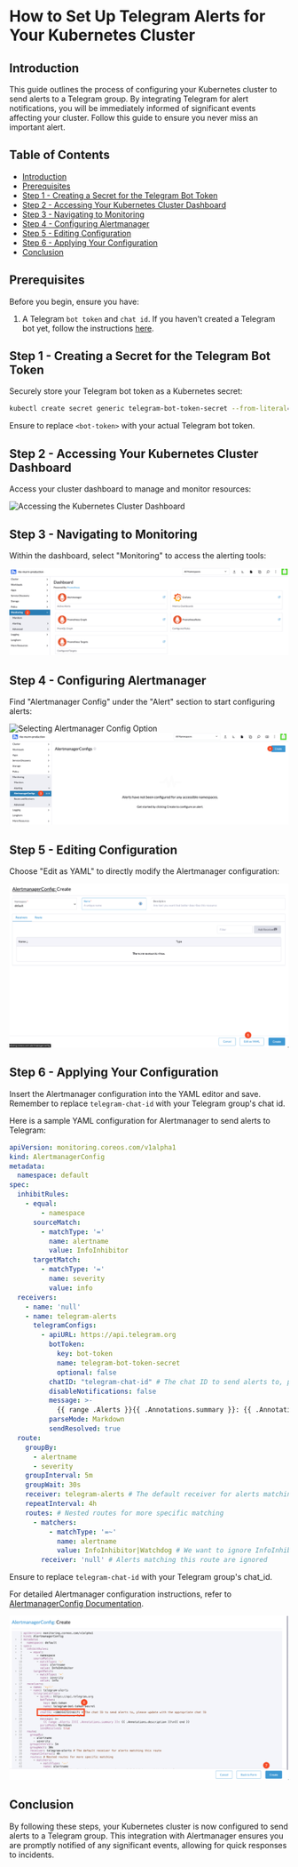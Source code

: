 # How to Set Up Telegram Alerts for Your Kubernetes Cluster

## Introduction

This guide outlines the process of configuring your Kubernetes cluster to send alerts to a Telegram group. By integrating Telegram for alert notifications, you will be immediately informed of significant events affecting your cluster. Follow this guide to ensure you never miss an important alert.

## Table of Contents

- [Introduction](#introduction)
- [Prerequisites](#prerequisites)
- [Step 1 - Creating a Secret for the Telegram Bot Token](#step-1---creating-a-secret-for-the-telegram-bot-token)
- [Step 2 - Accessing Your Kubernetes Cluster Dashboard](#step-2---accessing-your-kubernetes-cluster-dashboard)
- [Step 3 - Navigating to Monitoring](#step-3---navigating-to-monitoring)
- [Step 4 - Configuring Alertmanager](#step-4---configuring-alertmanager)
- [Step 5 - Editing Configuration](#step-5---editing-configuration)
- [Step 6 - Applying Your Configuration](#step-6---applying-your-configuration)
- [Conclusion](#conclusion)

## Prerequisites

Before you begin, ensure you have:

1. A Telegram `bot token` and `chat id`. If you haven't created a Telegram bot yet, follow the instructions [here](./create-a-telegram-bot.md).

## Step 1 - Creating a Secret for the Telegram Bot Token

Securely store your Telegram bot token as a Kubernetes secret:

```bash
kubectl create secret generic telegram-bot-token-secret --from-literal=bot-token=<bot-token> --namespace=default
```

Ensure to replace `<bot-token>` with your actual Telegram bot token.

## Step 2 - Accessing Your Kubernetes Cluster Dashboard

Access your cluster dashboard to manage and monitor resources:

![Accessing the Kubernetes Cluster Dashboard](./assets/images/cluster-dashboard-access.png)

## Step 3 - Navigating to Monitoring

Within the dashboard, select "Monitoring" to access the alerting tools:

![Navigating to Monitoring Section](./assets/images/monitoring-navigation.png)

## Step 4 - Configuring Alertmanager

Find "Alertmanager Config" under the "Alert" section to start configuring alerts:

![Selecting Alertmanager Config Option](./assets/images/alertmanager-config-selection.png)
![Creating a New Alertmanager Config](./assets/images/create-alertmanager-config.png)

## Step 5 - Editing Configuration

Choose "Edit as YAML" to directly modify the Alertmanager configuration:

![Editing Alertmanager Configuration as YAML](./assets/images/edit-config-yaml.png)

## Step 6 - Applying Your Configuration

Insert the Alertmanager configuration into the YAML editor and save. Remember to replace `telegram-chat-id` with your Telegram group's chat id.

Here is a sample YAML configuration for Alertmanager to send alerts to Telegram:

```yaml
apiVersion: monitoring.coreos.com/v1alpha1
kind: AlertmanagerConfig
metadata:
  namespace: default
spec:
  inhibitRules:
    - equal:
        - namespace
      sourceMatch:
        - matchType: '='
          name: alertname
          value: InfoInhibitor
      targetMatch:
        - matchType: '='
          name: severity
          value: info
  receivers:
    - name: 'null'
    - name: telegram-alerts
      telegramConfigs:
        - apiURL: https://api.telegram.org
          botToken:
            key: bot-token
            name: telegram-bot-token-secret
            optional: false
          chatID: "telegram-chat-id" # The chat ID to send alerts to, please update with the appropriate chat ID
          disableNotifications: false
          message: >-
            {{ range .Alerts }}{{ .Annotations.summary }}: {{ .Annotations.description }}\n{{ end }}
          parseMode: Markdown
          sendResolved: true
  route:
    groupBy:
      - alertname
      - severity
    groupInterval: 5m
    groupWait: 30s
    receiver: telegram-alerts # The default receiver for alerts matching this route
    repeatInterval: 4h
    routes: # Nested routes for more specific matching
      - matchers:
          - matchType: '=~'
            name: alertname
            value: InfoInhibitor|Watchdog # We want to ignore InfoInhibitor and Watchdog alerts.
        receiver: 'null' # Alerts matching this route are ignored
```

Ensure to replace `telegram-chat-id` with your Telegram group's chat_id.

For detailed Alertmanager configuration instructions, refer to [AlertmanagerConfig Documentation](https://docs.openshift.com/container-platform/4.11/rest_api/monitoring_apis/alertmanagerconfig-monitoring-coreos-com-v1beta1.html).

![Entering Configuration in YAML Editor](./assets/images/yaml-configuration-entry.png)

## Conclusion

By following these steps, your Kubernetes cluster is now configured to send alerts to a Telegram group. This integration with Alertmanager ensures you are promptly notified of any significant events, allowing for quick responses to incidents.
